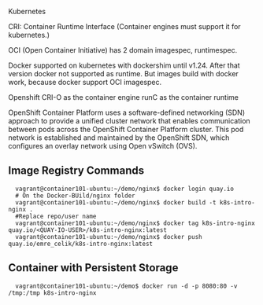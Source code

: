 Kubernetes

CRI: Container Runtime Interface (Container engines must support it for kubernetes.)

OCI (Open Container Initiative) has 2 domain imagespec, runtimespec.

Docker supported on kubernetes with dockershim until v1.24. After that version docker not supported as runtime. But images build with docker work, because docker support OCI imagespec.

Openshift CRI-O as the container engine runC as the container runtime

OpenShift Container Platform uses a software-defined networking (SDN) approach to provide a unified cluster network that enables communication between pods across the OpenShift Container Platform cluster. This pod network is established and maintained by the OpenShift SDN, which configures an overlay network using Open vSwitch (OVS).

Image Registry Commands
------------

      vagrant@container101-ubuntu:~/demo/nginx$ docker login quay.io
      # On the Docker-BUild/nginx folder
      vagrant@container101-ubuntu:~/demo/nginx$ docker build -t k8s-intro-nginx .
      #Replace repo/user name
      vagrant@container101-ubuntu:~/demo/nginx$ docker tag k8s-intro-nginx quay.io/<QUAY-IO-USER>/k8s-intro-nginx:latest
      vagrant@container101-ubuntu:~/demo/nginx$ docker push quay.io/emre_celik/k8s-intro-nginx:latest


Container with Persistent Storage
------------
      vagrant@container101-ubuntu:~/demo$ docker run -d -p 8080:80 -v /tmp:/tmp k8s-intro-nginx
